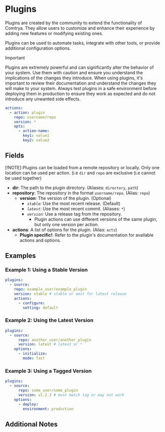# Plugins

Plugins are created by the community to extend the functionality of Comtrya. They allow users to customize and enhance their experience by adding new features or modifying existing ones.

Plugins can be used to automate tasks, integrate with other tools, or provide additional configuration options.

> [!IMPORTANT]
> Plugins are extremely powerful and can significantly alter the behavior of your system.
> Use them with caution and ensure you understand the implications of the changes they introduce.
> When using plugins, it's important to review their documentation and understand the changes they will make to your system.
> Always test plugins in a safe environment before deploying them in production to ensure they work as expected and do
> not introduce any unwanted side effects.

```yaml
actions:
  - action: plugin
    repo: username/repo
    version: *
    opts:
      - action-name:
        key1: value1
        key2: value2
```

## Fields

[!NOTE] Plugins can be loaded from a remote repository or locally. Only one location can be used per action. (i.e `dir` and `repo` are exclusive (i.e cannot be used together)

- **dir**: The path to the plugin directory. (Aliases: `directory`, `path`)
- **repository**: The repository in the format `username/repo`. (Alias: `repo`)
  - **version**: The version of the plugin. (Optional)
    - *`stable`:* Use the most recent release. (Default)
    - *`latest`:* Use the most recent commit. (Aliases: `*`)
    - *`version`:* Use a release tag from the repository.
      - Plugin actions can use different versions of the same plugin, but only one version per action.
- **actions**: A list of options for the plugin. (Alias: `acts`)
  - **Plugin specific!**: Refer to the plugin's documentation for available actions and options.

## Examples

### Example 1: Using a Stable Version

```yaml
plugins:
  - source:
    repo: example_user/example_plugin
    version: stable # stable or omit for latest release
    actions:
      - configure:
        setting: default
```

### Example 2: Using the Latest Version

```yaml
plugins:
  - source:
      repo: another_user/another_plugin
      version: latest # latest or *
    options:
      - initialize:
        mode: fast
```

### Example 3: Using a Tagged Version

```yaml
plugins:
  - source:
      repo: some_user/some_plugin
      version: v1.2.3 # must match tag or may not work
    options:
      - deploy:
        environment: production
```

## Additional Notes


